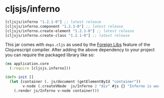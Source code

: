 # cljsjs/inferno

[](dependency)
```clojure
[cljsjs/inferno "1.2.1-0"] ;; latest release
[cljsjs/inferno.component "1.2.1-0"] ;; latest release
[cljsjs/inferno.create-element "1.2.1-0"] ;; latest release
[cljsjs/inferno.create-class "1.2.1-0"] ;; latest release
```
[](/dependency)

This jar comes with `deps.cljs` as used by the [Foreign Libs][flibs] feature
of the Clojurescript compiler. After adding the above dependency to your project
you can require the packaged library like so:

```clojure
(ns application.core
  (:require [cljsjs.inferno]))

(defn init []
  (let [container (. js/document (getElementById "container"))
        v-node (.createVNode  js/Inferno 2 "div" #js {} "Inferno is working")]
    (.render js/Inferno v-node container)))

```

[flibs]: https://github.com/clojure/clojurescript/wiki/Packaging-Foreign-Dependencies
